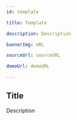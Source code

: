 ```yaml
---
id: template

title: Template

description: Description

bannerImg: URL

sourceUrl: sourceURL

demoUrl: demoURL

---
```


## Title

Description
